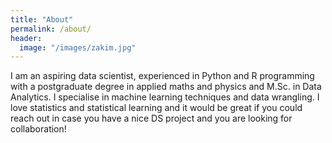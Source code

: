 ```yaml
---
title: "About"
permalink: /about/
header:
  image: "/images/zakim.jpg"
---
```




I am an aspiring data scientist, experienced in Python and R programming with a postgraduate degree in applied maths and physics and M.Sc. in Data Analytics. 
I specialise in machine learning techniques and data wrangling. I love statistics and statistical learning and it would be great if you could reach out in case you have a nice DS project and you are looking for collaboration! 
